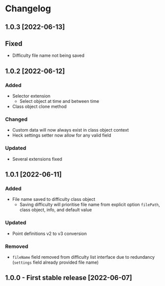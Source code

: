 # Changelog

## 1.0.3 [2022-06-13]

## Fixed

- Difficulty file name not being saved

## 1.0.2 [2022-06-12]

### Added

- Selector extension
  - Select object at time and between time
- Class object clone method

### Changed

- Custom data will now always exist in class object context
- Heck settings setter now allow for any valid field

### Updated

- Several extensions fixed

## 1.0.1 [2022-06-11]

### Added

- File name saved to difficulty class object
  - Saving difficulty will prioritise file name from explicit option `filePath`, class object, info, and default value

### Updated

- Point definitions v2 to v3 conversion

### Removed

- `fileName` field removed from difficulty list interface due to redundancy (`settings` field already provided file
  name)

## 1.0.0 - First stable release [2022-06-07]
